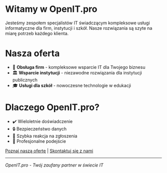 # Witamy w OpenIT.pro

Jesteśmy zespołem specjalistów IT świadczącym kompleksowe usługi informatyczne dla firm, instytucji i szkół. Nasze rozwiązania są szyte na miarę potrzeb każdego klienta.

# Nasza oferta

- 🏢 **Obsługa firm** - kompleksowe wsparcie IT dla Twojego biznesu
- 🏛️ **Wsparcie instytucji** - niezawodne rozwiązania dla instytucji publicznych
- 🎓 **Usługi dla szkół** - nowoczesne technologie w edukacji

# Dlaczego OpenIT.pro?

- ✔️ Wieloletnie doświadczenie
- 🔒 Bezpieczeństwo danych
- 🚀 Szybka reakcja na zgłoszenia
- 💼 Profesjonalne podejście

[Poznaj naszą ofertę](/oferta) | [Skontaktuj się z nami](/kontakt)

---

*OpenIT.pro - Twój zaufany partner w świecie IT*
